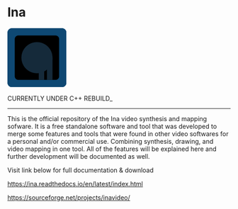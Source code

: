 # Ina

![Ina Logo](/Ina/logos/ina-32.png)

CURRENTLY UNDER C++ REBUILD_
_____________________________

This is the official repository of the Ina video synthesis
and mapping sofware. It is a free standalone software and tool
that was developed to merge some features and tools that were 
found in other video softwares for a personal and/or commercial
use. Combining synthesis, drawing, and video mapping in one tool.
All of the features will be explained here and further development
will be documented as well.

Visit link below for full documentation & download

https://ina.readthedocs.io/en/latest/index.html

https://sourceforge.net/projects/inavideo/

